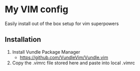 # My VIM config

Easily install out of the box setup for vim superpowers

## Installation

1. Install Vundle Package Manager
	* https://github.com/VundleVim/Vundle.vim
1. Copy the .vimrc file stored here and paste into local .vimrc
